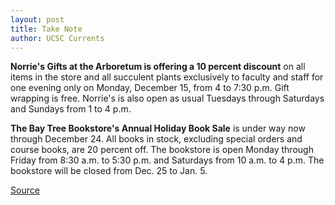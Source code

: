 ```yaml
---
layout: post
title: Take Note
author: UCSC Currents
---
```


**Norrie's Gifts at the Arboretum is offering a 10 percent discount** on all items in the store and all succulent plants exclusively to faculty and staff for one evening only on Monday, December 15, from 4 to 7:30 p.m. Gift wrapping is free. Norrie's is also open as usual Tuesdays through Saturdays and Sundays from 1 to 4 p.m.

**The Bay Tree Bookstore's Annual Holiday Book Sale** is under way now through December 24. All books in stock, excluding special orders and course books, are 20 percent off. The bookstore is open Monday through Friday from 8:30 a.m. to 5:30 p.m. and Saturdays from 10 a.m. to 4 p.m. The bookstore will be closed from Dec. 25 to Jan. 5.

[Source](http://www1.ucsc.edu/oncampus/currents/97-12-15/takenote.htm "Permalink to Take Note: 12-15-97")
